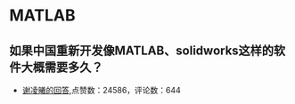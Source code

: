 #  MATLAB 
## 如果中国重新开发像MATLAB、solidworks这样的软件大概需要多久？
- [谢凌曦的回答](https://www.zhihu.com/question/400835896/answer/1528269456),点赞数：24586，评论数：644
